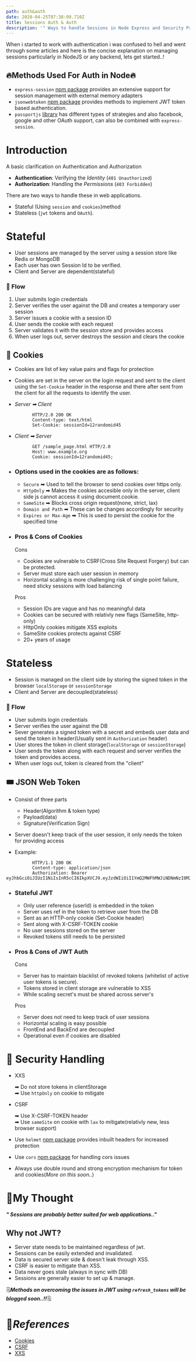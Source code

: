 ```yaml
---
path: auth&auth
date: 2020-04-25T07:38:09.710Z
title: Sessions Auth & Auth
description: '" Ways to handle Sessions in Node Express and Security Pre-cautions "'
---
```

When i started to work with authentication i was confused to hell and went through some articles and here is the concise explanation on managing sessions particularly in NodeJS or any backend, lets get started..!

## 🔥Methods Used For Auth in Node🔥

- `express-session` [npm package](https://www.npmjs.com/package/express-session) provides an extensive support for session management with external memory adapters
- `jsonwebtoken` [npm package](https://www.npmjs.com/package/jsonwebtoken) provides methods to implement JWT token based authentication.
- `passportjs` [library](http://www.passportjs.org/) has different types of strategies and also facebook, google and other OAuth support, can also be combined with `express-session`.


# Introduction

A basic clarification on Authentication and Authorization


 - **Authentication**: Verifying the *Identity* (`401 Unauthorized`)  
 - **Authorization**: Handling the *Permissions* (`403 Forbidden`)

  There are two ways to handle these in web applications.
  
  - Stateful (Using `session` and `cookies`)method 
  - Stateless (`jwt` tokens and `OAuth`). 

# Stateful

- User sessions are managed by the server using a session store like Redis or MongoDB
- Each user has own Session Id to be verified.
- Client and Server are dependent(stateful)

### 🔀 Flow

1. User submits login credentials
2. Server verifies the user against the DB and creates a temporary user session
3. Server issues a cookie with a session ID
4. User sends the cookie with each request
5. Server validates it with the session store and provides access
6. When user logs out, server destroys the session and clears the cookie

## 🍪 Cookies

  - Cookies are list of key value pairs and flags for protection

  - Cookies are set in the server on the login request and sent to the client using the `Set-Cookie` header in the response and there after 
sent from the client for all the requests to identify the user.
  - *Server ➡ Client*
```
          HTTP/2.0 200 OK
          Content-type: text/html
          Set-Cookie: sessionId=12randomid45
```
 - *Client ➡ Server*
```
          GET /sample_page.html HTTP/2.0
          Host: www.example.org
          Cookie: sessionId=12randomid45;
```

- ### Options used in the cookies are as follows:
  
  - `Secure` ➡ Used to tell the browser to send cookies over https only.
  - `HttpOnly` ➡ Makes the cookies accesible only in the server, client side js cannot access it using document.cookie.
  - `SameSite` ➡ Blocks cross origin request(none, strict, lax)
  - `Domain and Path` ➡ These can be changes accordingly for security
  - `Expires or Max-Age` ➡ This is used to persist the cookie for the specified time

- ### Pros & Cons of Cookies
  Cons
   - Cookies are vulnerable to CSRF(Cross Site Request Forgery) but can be protected.
   - Server must store each user session in memory
   - Horizontal scaling is more challenging risk of single point failure, need sticky sessions with load balancing  

  Pros
   - Session IDs are vague and has no meaningful data
   - Cookies can be secured with relativly new flags (SameSite, http-only)
   - HttpOnly cookies mitigate XSS exploits
   - SameSite cookies protects against CSRF
   - 20+ years of usage 

# Stateless

 - Session is managed on the client side by storing the signed token in the browser  `localStorage` or `sessionStorage` 
 - Client and Server are decoupled(stateless)

### 🔀 Flow

 - User submits login credentials
 - Server verifies the user against the DB
 - Sever generates a signed token with a secret and embeds user data and send the token in header(Usually sent in `Authorization` header)
 - User stores the token in client storage(`localStorage` or `sessionStorage`)
 - User sends the token along with each request and server verifies the token and provides access.
 - When user logs out, token is cleared from the "client"
   
## 🎟 JSON Web Token

 - Consist of three parts

     - Header(Algorithm & token type)  
     - Payload(data)  
     - Signature(Verification Sign)

 - Server doesn't keep track of the user session, it only needs the token for providing access

 - Example:
```
          HTTP/1.1 200 OK
          Content-type: application/json
          Authorization: Bearer eyJhbGciOiJIUzI1NiIsInR5cCI6IkpXVCJ9.eyJzdWIiOiI1YmQ2MWFhMWJiNDNmNzI0M2EyOTMxNmQiLCJuYW1lIjoiSm9obiBTbWl0aCIsImlhdCI6MTU0MTI3NjA2MH0.WDKey8WGO6LENkHWJRy8S0QOCbdGwFFoH5XCAR49g4k 
```
  
   - ### Stateful JWT  
     - Only user reference (userId) is embedded in the token
     - Server uses ref in the token to retrieve user from the DB
     - Sent as an HTTP-only cookie (Set-Cookie header)
     - Sent along with X-CSRF-TOKEN cookie
     - No user sessions stored on the server
     - Revoked tokens still needs to be persisted

- ### Pros & Cons of JWT Auth
  Cons
   - Server has to maintain blacklist of revoked tokens (whitelist of active user tokens is secure).  
   - Tokens stored in client storage are vulnerable to XSS
   - While scaling secret's must be shared across server's

  Pros
   - Server does not need to keep track of user sessions
   - Horizontal scaling is easy possible
   - FrontEnd and BackEnd are decoupled
   - Operational even if cookies are disabled

# 🔐 Security Handling

 - XXS   

    ➡ Do not store tokens in clientStorage  
    ➡ Use `httpOnly` on cookie to mitigate 
 
- CSRF  

    ➡ Use X-CSRF-TOKEN header   
    ➡ Use `sameSite` on cookie with `lax` to mitigate(relativly new, less browser support)

- Use `helmet` [npm package](https://www.npmjs.com/package/helmet) provides inbuilt headers for increased protection

- Use `cors` [npm package](https://www.npmjs.com/package/cors) for handling cors issues

- Always use double round and strong encryption mechanism for token and cookies(*More on this soon..*)

# 🤔My Thought
   __*" Sessions are probably better suited for web applications.."*__

## Why not JWT?

 - Server state needs to be maintained regardless of jwt.
 - Sessions can be easily extended and invalidated.
 - Data is secured server side & doesn't leak through XSS.
 - CSRF is easier to mitigate than XSS.
 - Data never goes stale (always in sync with DB)
 - Sessions are generally easier to set up & manage.  


🗒__*Methods on overcoming the issues in JWT using `refresh_tokens` will be blogged soon..!!*__🗒

# 📓*References*
- [Cookies](https://developer.mozilla.org/en-US/docs/Web/HTTP/Cookies)
- [CSRF](https://developer.mozilla.org/en-US/docs/Glossary/CSRF)
- [XXS](https://developer.mozilla.org/en-US/docs/Glossary/Cross-site_scripting)